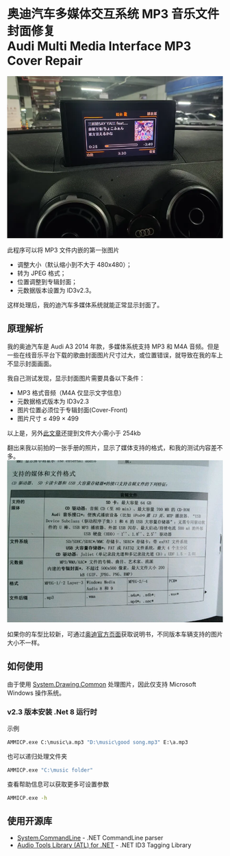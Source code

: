 奥迪汽车多媒体交互系统 MP3 音乐文件封面修复<br>Audi Multi Media Interface MP3 Cover Repair
=======
![预览图](doc/preview.webp)

此程序可以将 MP3 文件内嵌的第一张图片
* 调整大小（默认缩小到不大于 480x480）；
* 转为 JPEG 格式；
* 位置调整到专辑封面；
* 元数据版本设置为 ID3v2.3。

这样处理后，我的迪汽车多媒体系统就能正常显示封面了。

## 原理解析
我的奥迪汽车是 Audi A3 2014 年款，多媒体系统支持 MP3 和 M4A 音频。但是一些在线音乐平台下载的歌曲封面图片尺寸过大，或位置错误，就导致在我的车上不显示封面画面。

我自己测试发现，显示封面图片需要具备以下条件：
* MP3 格式音频（M4A 仅显示文字信息）
* 元数据格式版本为 ID3v2.3
* 图片位置必须位于专辑封面(Cover-Front)
* 图片尺寸 ≤ 499 × 499

以上是，另外[此文章](https://www.petenetlive.com/KB/Article/0001116)还提到文件大小需小于 254kb

翻出来我以前拍的一张手册的照片，显示了媒体支持的格式，和我的测试内容差不多。  
![手册图](doc/manual.jpg)

如果你的车型比较新，可通过[奥迪官方页面](https://ownersmanual.audi.com/home)获取说明书，不同版本车辆支持的图片大小不一样。

## 如何使用
由于使用 [System.Drawing.Common](https://learn.microsoft.com/dotnet/core/compatibility/core-libraries/6.0/system-drawing-common-windows-only) 处理图片，因此仅支持 Microsoft Windows 操作系统。
### v2.3 版本安装 .Net 8 运行时

示例
```bat
AMMICP.exe C:\music\a.mp3 "D:\music\good song.mp3" E:\a.mp3
```

也可以递归处理文件夹
```bat
AMMICP.exe "C:\music folder"
```

查看帮助信息可以获取更多可设置参数
```bat
AMMICP.exe -h
```

## 使用开源库
* [System.CommandLine](https://www.nuget.org/packages/System.CommandLine) - .NET CommandLine parser
* [Audio Tools Library (ATL) for .NET](https://www.nuget.org/packages/z440.atl.core/) - .NET ID3 Tagging Library
